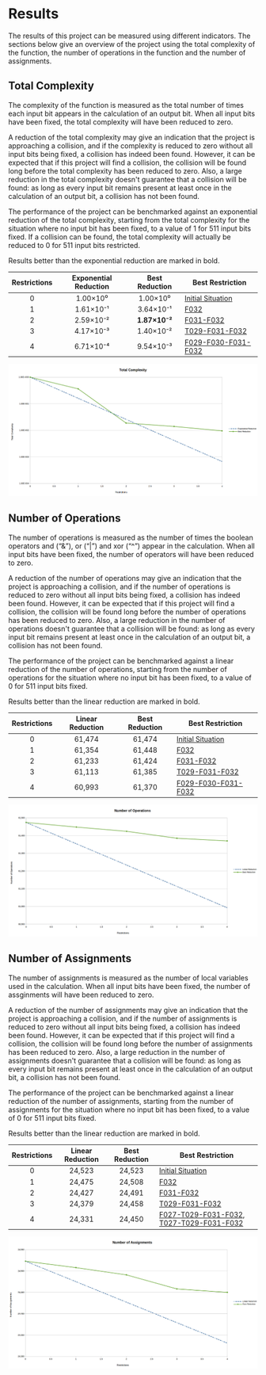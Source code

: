 # Results

The results of this project can be measured using different indicators. The
sections below give an overview of the project using the total complexity of
the function, the number of operations in the function and the number of
assignments.

## Total Complexity

The complexity of the function is measured as the total number of times each
input bit appears in the calculation of an output bit. When all input bits
have been fixed, the total complexity will have been reduced to zero.

A reduction of the total complexity may give an indication that the project
is approaching a collision, and if the complexity is reduced to zero without
all input bits being fixed, a collision has indeed been found. However, it can
be expected that if this project will find a collision, the collision will be
found long before the total complexity has been reduced to zero. Also, a large
reduction in the total complexity doesn't guarantee that a collision will be
found: as long as every input bit remains present at least once in the
calculation of an output bit, a collision has not been found.

The performance of the project can be benchmarked against an exponential
reduction of the total complexity, starting from the total complexity for the
situation where no input bit has been fixed, to a value of 1 for 511 input bits
fixed. If a collision can be found, the total complexity will actually be
reduced to 0 for 511 input bits restricted.

Results better than the exponential reduction are marked in bold.

| Restrictions | Exponential Reduction | Best Reduction | Best Restriction |
|:------------:|:---------------------:|:--------------:| ---------------- |
|       0      | 1.00×10⁰              | 1.00×10⁰       | [Initial Situation](000/000.md) |
|       1      | 1.61×10⁻¹             | 3.64×10⁻¹      | [F032](001/f032.md) |
|       2      | 2.59×10⁻²             | **1.87×10⁻²**  | [F031-F032](002/f031_f032.md) |
|       3      | 4.17×10⁻³             | 1.40×10⁻²      | [T029-F031-F032](003/t029_f031_f032.md) |
|       4      | 6.71×10⁻⁴             | 9.54×10⁻³      | [F029-F030-F031-F032](004/f029_f030_f031_f032.md) |

![Total Complexity](Total_Complexity.png "Total Complexity")

## Number of Operations

The number of operations is measured as the number of times the boolean
operators and (“&”), or (“|”) and xor (“^”) appear in the calculation. When all
input bits have been fixed, the number of operators will have been reduced to
zero.

A reduction of the number of operations may give an indication that the project
is approaching a collision, and if the number of operations is reduced to zero
without all input bits being fixed, a collision has indeed been found. However,
it can be expected that if this project will find a collision, the collision
will be found long before the number of operations has been reduced to zero.
Also, a large reduction in the number of operations doesn't guarantee that a
collision will be found: as long as every input bit remains present at least
once in the calculation of an output bit, a collision has not been found.

The performance of the project can be benchmarked against a linear reduction of
the number of operations, starting from the number of operations for the
situation where no input bit has been fixed, to a value of 0 for 511 input bits
fixed.

Results better than the linear reduction are marked in bold.

| Restrictions | Linear Reduction | Best Reduction | Best Restriction |
|:------------:|:----------------:|:--------------:| ---------------- |
|       0      | 61,474           | 61,474         | [Initial Situation](000/000.md) |
|       1      | 61,354           | 61,448         | [F032](001/f032.md) |
|       2      | 61,233           | 61,424         | [F031-F032](002/f031_f032.md) |
|       3      | 61,113           | 61,385         | [T029-F031-F032](003/t029_f031_f032.md) |
|       4      | 60,993           | 61,370         | [F029-F030-F031-F032](004/f029_f030_f031_f032.md) |

![Number of Operations](Number_of_Operations.png "Number of Operations")

## Number of Assignments

The number of assignments is measured as the number of local variables used in
the calculation. When all input bits have been fixed, the number of assginments
will have been reduced to zero.

A reduction of the number of assignments may give an indication that the project
is approaching a collision, and if the number of assignments is reduced to zero
without all input bits being fixed, a collision has indeed been found. However,
it can be expected that if this project will find a collision, the collision
will be found long before the number of assignments has been reduced to zero.
Also, a large reduction in the number of assignments doesn't guarantee that a
collision will be found: as long as every input bit remains present at least
once in the calculation of an output bit, a collision has not been found.

The performance of the project can be benchmarked against a linear reduction of
the number of assignments, starting from the number of assignments for the
situation where no input bit has been fixed, to a value of 0 for 511 input bits
fixed.

Results better than the linear reduction are marked in bold.

| Restrictions | Linear Reduction | Best Reduction | Best Restriction |
|:------------:|:----------------:|:--------------:| ---------------- |
|       0      | 24,523           | 24,523         | [Initial Situation](000/000.md) |
|       1      | 24,475           | 24,508         | [F032](001/f032.md) |
|       2      | 24,427           | 24,491         | [F031-F032](002/f031_f032.md) |
|       3      | 24,379           | 24,458         | [T029-F031-F032](003/t029_f031_f032.md) |
|       4      | 24,331           | 24,450         | [F027-T029-F031-F032](004/f027_t029_f031_f032.md), [T027-T029-F031-F032](004/t027_t029_f031_f032.md) |

![Number of Assignments](Number_of_Assignments.png "Number of Assignments")
